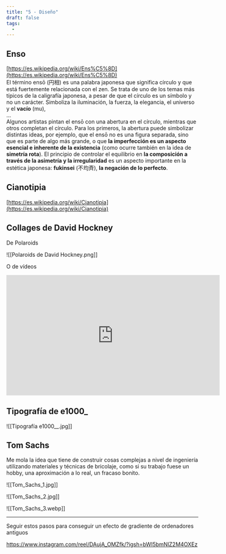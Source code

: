 ```yaml
---
title: "5 - Diseño"
draft: false
tags:
  -
---
```

## Enso  
[https://es.wikipedia.org/wiki/Ens%C5%8D](https://es.wikipedia.org/wiki/Ens%C5%8D)  
El término ensō (円相) es una palabra japonesa que significa círculo y que está fuertemente relacionada con el zen. Se trata de uno de los temas más típicos de la caligrafía japonesa, a pesar de que el círculo es un símbolo y no un carácter. Simboliza la iluminación, la fuerza, la elegancia, el universo y el **vacío** (mu),  
…  
Algunos artistas pintan el ensō con una abertura en el círculo, mientras que otros completan el círculo. Para los primeros, la abertura puede simbolizar distintas ideas, por ejemplo, que el ensō no es una figura separada, sino que es parte de algo más grande, o que **la imperfección es un aspecto esencial e inherente de la existencia** (como ocurre también en la idea de **simetría rota**). El principio de controlar el equilibrio en **la composición a través de la asimetría y la irregularidad** es un aspecto importante en la estética japonesa: **fukinsei** (不均斉), **la negación de lo perfecto**.
## Cianotipia  
[https://es.wikipedia.org/wiki/Cianotipia](https://es.wikipedia.org/wiki/Cianotipia)
## Collages de David Hockney  
De Polaroids

![[Polaroids de David Hockney.png]]

O de vídeos  

<iframe width="560" height="315" src="https://www.youtube.com/embed/wfHFebXBbbk?si=I3uiO3c4h-IHKT1L" title="YouTube video player" frameborder="0" allow="accelerometer; autoplay; clipboard-write; encrypted-media; gyroscope; picture-in-picture; web-share" referrerpolicy="strict-origin-when-cross-origin" allowfullscreen></iframe>

## Tipografía de e1000_

![[Tipografía e1000__.jpg]]

## Tom Sachs

Me mola la idea que tiene de construir cosas complejas a nivel de ingeniería utilizando materiales y técnicas de bricolaje, como si su trabajo fuese un hobby, una aproximación a lo real, un fracaso bonito.

![[Tom_Sachs_1.jpg]]

![[Tom_Sachs_2.jpg]]

![[Tom_Sachs_3.webp]]

---
Seguir estos pasos para conseguir un efecto de gradiente de ordenadores antiguos

https://www.instagram.com/reel/DAujA_OMZfk/?igsh=bWI5bmNlZ2M4OXEz